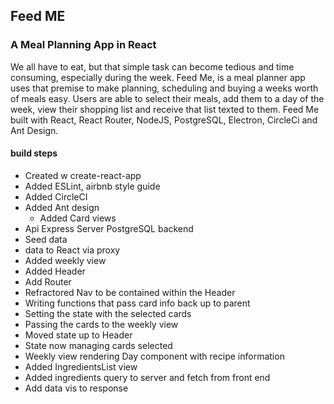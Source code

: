 ## Feed ME 
### A Meal Planning App in React

We all have to eat, but that simple task can become tedious and time consuming, especially during the week. Feed Me, is a meal planner app uses that premise to make planning, scheduling and buying a weeks worth of meals easy. Users are able to select their meals, add them to a day of the week, view their shopping list and receive that list texted to them. Feed Me built with React, React Router, NodeJS, PostgreSQL, Electron, CircleCi and Ant Design.

#### build steps
- Created w create-react-app
- Added ESLint, airbnb style guide
- Added CircleCI
- Added Ant design
  * Added Card views
- Api Express Server PostgreSQL backend
- Seed data
- data to React via proxy
- Added weekly view
- Added Header
- Add Router
- Refractored Nav to be contained within the Header
- Writing functions that pass card info back up to parent
- Setting the state with the selected cards
- Passing the cards to the weekly view
- Moved state up to Header
- State now managing cards selected
- Weekly view rendering Day component with recipe information
- Added IngredientsList view
- Added ingredients query to server and fetch from front end
- Add data vis to response 
